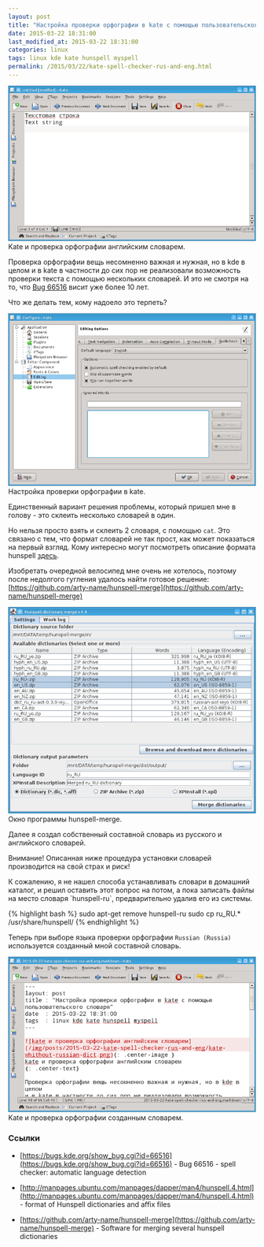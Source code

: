 ```yaml
---
layout: post
title: "Настройка проверки орфографии в kate с помощью пользовательского словаря"
date: 2015-03-22 18:31:00
last_modified_at: 2015-03-22 18:31:00
categories: linux
tags: linux kde kate hunspell myspell
permalink: /2015/03/22/kate-spell-checker-rus-and-eng.html
---
```


<div class="post-image-container">
<a href="/img/posts/2015-03-22-kate-spell-checker-rus-and-eng/kate-without-russian-dict.png">
<img class="post-image-img" src="/img/posts/2015-03-22-kate-spell-checker-rus-and-eng/kate-without-russian-dict.png">
</a>
<div class="post-image-caption">Kate и проверка орфографии английским словарем.</div>
</div>


Проверка орфографии вещь несомненно важная и нужная, но в kde в целом
и в kate в частности до сих пор не реализовали возможность
проверки текста с помощью нескольких словарей.
И это не смотря на то, что [Bug 66516](https://bugs.kde.org/show_bug.cgi?id=66516)
висит уже более 10 лет.

Что же делать тем, кому надоело это терпеть?

<!--more-->


<div class="post-image-container">
<a href="/img/posts/2015-03-22-kate-spell-checker-rus-and-eng/kate-configure-spellcheck.png">
<img class="post-image-img" src="/img/posts/2015-03-22-kate-spell-checker-rus-and-eng/kate-configure-spellcheck.png">
</a>
<div class="post-image-caption">Настройка проверки орфографии в kate.</div>
</div>


Единственный вариант решения проблемы, который пришел мне в голову -
это склеить несколько словарей в один.

Но нельзя просто взять и склеить 2 словаря, с помощью `cat`.
Это связано с тем, что формат словарей не так прост, как может
показаться на первый взгляд. Кому интересно могут посмотреть
описание формата hunspell
[здесь](http://manpages.ubuntu.com/manpages/dapper/man4/hunspell.4.html).

Изобретать очередной велосипед мне очень не хотелось, поэтому после
недолгого гугления удалось найти готовое решение:
[https://github.com/arty-name/hunspell-merge](https://github.com/arty-name/hunspell-merge)


<div class="post-image-container">
<a href="/img/posts/2015-03-22-kate-spell-checker-rus-and-eng/hunspell-merge.png">
<img class="post-image-img" src="/img/posts/2015-03-22-kate-spell-checker-rus-and-eng/hunspell-merge.png">
</a>
<div class="post-image-caption">Окно программы hunspell-merge.</div>
</div>


Далее я создал собственный составной словарь из русского и английского словарей.

<p class="alert alert-danger">
Внимание! Описанная ниже процедура установки словарей производится на свой страх и риск!
</p>

<div class="alert alert-warning">
<p>К сожалению, я не нашел способа устанавливать словари в домашний каталог,
и решил оставить этот вопрос на потом, а пока записать файлы на место
словаря `hunspell-ru`, предварительно удалив его из системы.</p>
<p style="margin-top: 1.0em">
{% highlight bash %}
sudo apt-get remove hunspell-ru
sudo cp ru_RU.* /usr/share/hunspell/
{% endhighlight %}
</p>
</div>

Теперь при выборе языка проверки орфографии `Russian (Russia)`
используется созданный мной составной словарь.

<div class="post-image-container">
<a href="/img/posts/2015-03-22-kate-spell-checker-rus-and-eng/kate-result.png">
<img class="post-image-img" src="/img/posts/2015-03-22-kate-spell-checker-rus-and-eng/kate-result.png">
</a>
<div class="post-image-caption">Kate и проверка орфографии созданным словарем.</div>
</div>


### Ссылки ###
* [https://bugs.kde.org/show_bug.cgi?id=66516](https://bugs.kde.org/show_bug.cgi?id=66516) - Bug 66516 - spell checker: automatic language detection

* [http://manpages.ubuntu.com/manpages/dapper/man4/hunspell.4.html](http://manpages.ubuntu.com/manpages/dapper/man4/hunspell.4.html) - format of Hunspell dictionaries and affix files

* [https://github.com/arty-name/hunspell-merge](https://github.com/arty-name/hunspell-merge) - Software for merging several hunspell dictionaries
